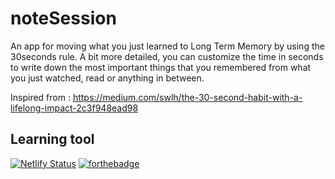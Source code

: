 # noteSession

An app for moving what you just learned to Long Term Memory by using the 30seconds rule. A bit more detailed, you can customize the time in seconds to write down the most important things that you remembered from what you just watched, read or anything in between.

Inspired from : https://medium.com/swlh/the-30-second-habit-with-a-lifelong-impact-2c3f948ead98

## Learning tool
[![Netlify Status](https://api.netlify.com/api/v1/badges/07d7678c-06e9-40ae-a175-72303609a0d0/deploy-status)](https://app.netlify.com/sites/notesession/deploys)
[![forthebadge](https://forthebadge.com/images/badges/made-with-javascript.svg)](https://forthebadge.com)
